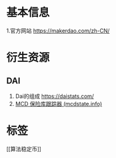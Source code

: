 
# 基本信息
1.官方网站 https://makerdao.com/zh-CN/

# 衍生资源

## DAI

1. Dai的组成 https://daistats.com/ 
2. [MCD 保险库跟踪器 (mcdstate.info)](https://beta.mcdstate.info/)


# 标签
[[算法稳定币]]